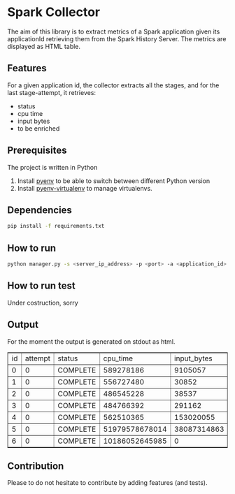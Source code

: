 # Spark Collector
The aim of this library is to extract metrics of a Spark application given its applicationId retrieving them from 
the Spark History Server. The metrics are displayed as HTML table.

## Features
For a given application id, the collector extracts all the stages, and for the last stage-attempt, it retrieves:
- status
- cpu time
- input bytes
- to be enriched

## Prerequisites
The project is written in Python
1. Install [pyenv](https://github.com/pyenv/pyenv) to be able to switch between different Python version
2. Install [pyenv-virtualenv](https://github.com/pyenv/pyenv-virtualenv) to manage virtualenvs.

## Dependencies
```bash
pip install -f requirements.txt
```

## How to run
```bash
python manager.py -s <server_ip_address> -p <port> -a <application_id>
```

## How to run test
Under costruction, sorry


## Output
For the moment the output is generated on stdout as html.

<table border="1">
<tr><td>id</td><td>attempt</td><td>status</td><td>cpu_time</td><td>input_bytes</td></tr>
<tr><td>0</td><td>0</td><td>COMPLETE</td><td>589278186</td><td>9105057</td></tr>
<tr><td>1</td><td>0</td><td>COMPLETE</td><td>556727480</td><td>30852</td></tr>
<tr><td>2</td><td>0</td><td>COMPLETE</td><td>486545228</td><td>38537</td></tr>
<tr><td>3</td><td>0</td><td>COMPLETE</td><td>484766392</td><td>291162</td></tr>
<tr><td>4</td><td>0</td><td>COMPLETE</td><td>562510365</td><td>153020055</td></tr>
<tr><td>5</td><td>0</td><td>COMPLETE</td><td>51979578678014</td><td>38087314863</td></tr>
<tr><td>6</td><td>0</td><td>COMPLETE</td><td>10186052645985</td><td>0</td></tr>
</table>


## Contribution
Please to do not hesitate to contribute by adding features (and tests).